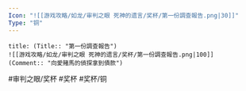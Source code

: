 ```yaml
---
Icon: "![[游戏攻略/如龙/审判之眼 死神的遗言/奖杯/第一份調查報告.png|30]]"
Type: "铜"
---
```

```ad-common-bronze-trophy
title: (Title:: "第一份調查報告")
![[游戏攻略/如龙/审判之眼 死神的遗言/奖杯/第一份調查報告.png|100]]
(Comment:: "向愛賭馬的偵探拿到債款")
```

#审判之眼/奖杯 #奖杯 #奖杯/铜
